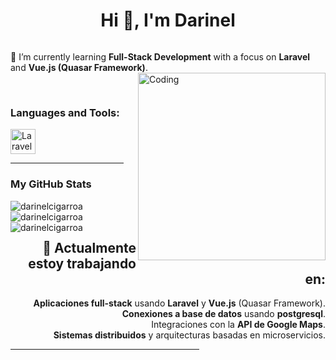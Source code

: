 <h1 align="center">Hi 👋, I'm Darinel</h1>

<p align="left"> <a href="https://twitter.com/" target="blank"><img src="https://img.shields.io/twitter/follow/?logo=twitter&style=for-the-badge" alt="" /></a> </p>

🌱 I’m currently learning **Full-Stack Development** with a focus on **Laravel** and **Vue.js (Quasar Framework)**.
<img align="right" alt="Coding" width="300" src="https://i.pinimg.com/originals/81/17/8b/81178b47a8598f0c81c4799f2cdd4057.gif">

<br>

<h3 align="left">Languages and Tools:</h3>
<p align="left">
  <a href="https://laravel.com/" target="_blank" rel="noreferrer"> 
   <img src="https://cdn.jsdelivr.net/gh/devicons/devicon@latest/icons/laravel/laravel-original.svg" alt="Laravel" width="40" height="40" />
  </a> 
  <!-- Repetir para más iconos -->
</p>

<hr width="36%">

<h3>My GitHub Stats</h3>

<p>
  <img align="left" src="https://github-readme-stats.vercel.app/api/top-langs?username=darinelcigarroa&show_icons=true&theme=dark&locale=en&layout=compact" alt="darinelcigarroa" />
</p>

<p>
  <img align="left" src="https://github-readme-stats.vercel.app/api?username=darinelcigarroa&show_icons=true&theme=dark&locale=en" alt="darinelcigarroa" />
</p>

<p>
  <img align="left" src="https://github-readme-streak-stats.herokuapp.com/?user=darinelcigarroa&theme=dark" alt="darinelcigarroa" />
</p>

<br><br>

<h2 align="right">🌱 Actualmente estoy trabajando en:</h2>
<p align="right">
  <strong>Aplicaciones full-stack</strong> usando <strong>Laravel</strong> y <strong>Vue.js</strong> (Quasar Framework). <br>
  <strong>Conexiones a base de datos</strong> usando <strong>postgresql</strong>. <br>
  Integraciones con la <strong>API de Google Maps</strong>. <br>
  <strong>Sistemas distribuidos</strong> y arquitecturas basadas en microservicios.
</p>

<hr width="60%">
